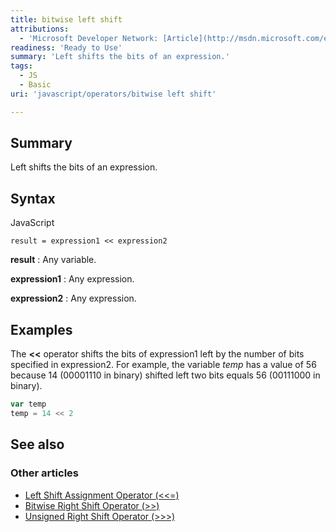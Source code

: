 ```yaml
---
title: bitwise left shift
attributions:
  - 'Microsoft Developer Network: [Article](http://msdn.microsoft.com/en-us/library/ie/t7f48wx9(v=vs.94).aspx)'
readiness: 'Ready to Use'
summary: 'Left shifts the bits of an expression.'
tags:
  - JS
  - Basic
uri: 'javascript/operators/bitwise left shift'

---
```

## Summary

Left shifts the bits of an expression.

## Syntax

<span class="language">JavaScript</span>

    result = expression1 << expression2

**result**
:   Any variable.

**expression1**
:   Any expression.

**expression2**
:   Any expression.

## Examples

The **\<\<** operator shifts the bits of expression1 left by the number of bits specified in expression2. For example, the variable *temp* has a value of 56 because 14 (00001110 in binary) shifted left two bits equals 56 (00111000 in binary).

``` js
var temp
temp = 14 << 2
```

## See also

### Other articles

-   [Left Shift Assignment Operator (\<\<=)](/javascript/operators/left_shift_assignment)
-   [Bitwise Right Shift Operator (\>\>)](/javascript/operators/bitwise_right_shift)
-   [Unsigned Right Shift Operator (\>\>\>)](/javascript/operators/unsigned_right_shift)

